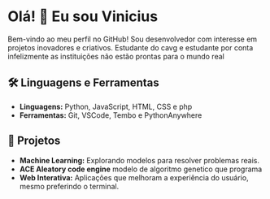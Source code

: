 # Olá! 👋 Eu sou Vinicius

Bem-vindo ao meu perfil no GitHub! Sou desenvolvedor com interesse em projetos inovadores e criativos.
Estudante do cavg e estudante por conta infelizmente as instituições não estão prontas para o mundo real

## 🛠️ Linguagens e Ferramentas

- **Linguagens:** Python, JavaScript, HTML, CSS e php
- **Ferramentas:** Git, VSCode, Tembo e PythonAnywhere

## 🚀 Projetos

- **Machine Learning:** Explorando modelos para resolver problemas reais.
- **ACE Aleatory code engine** modelo de algoritmo genetico que programa 
- **Web Interativa:** Aplicações que melhoram a experiência do usuário, mesmo preferindo o terminal.

